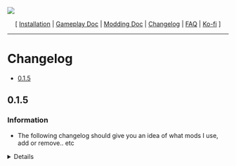 ![](https://raw.githubusercontent.com/Oghma-Infinium/Ascalon/main/Media/Ascalon.webp)

<p align="center">
  [ <a href="">Installation</a> |
  <a href="https://github.com/Oghma-Infinium/Ascalon/blob/main/Documentation/Gameplay%20Documentation.md">Gameplay Doc</a> |
  <a href="https://github.com/Oghma-Infinium/Ascalon/blob/main/Documentation/Modding%20Documentation.md">Modding Doc</a> |
  <a href="https://github.com/Oghma-Infinium/Ascalon/blob/main/CHANGELOG.md">Changelog</a> |
  <a href="https://github.com/Oghma-Infinium/Ascalon/blob/main/Documentation/FAQ.md">FAQ</a> |
  <a href="https://ko-fi.com/maelstrom_">Ko-fi</a> ]
</p>

---

# Changelog

- [0.1.5](#015)

## 0.1.5

### Information

 - The following changelog should give you an idea of what mods I use, add or remove.. etc

<Details>

 ### Initial List
 
 #### Main Menu

  - 10th Anniversary Loading Screen
  - Dragon's Dogma Main Menu OST - Coils of Light
  
 #### Audio
  
  - DDO Combat Music Project
  
  #### Gameplay
  
  - A Fortress Besieged Quest Improved Boss Fight
  - Don't Blind Me - Medium Full
  - Spell Mod Pack
  - Pawn Stars
  
  #### User Interface
  
  - HD HP - Custom GUI Textures/Icon Overhaul
  - Easy Clothing ID with HD Icons
  - Remove Screenshot Watermark
  - AgDrag
  
  #### Body
  
  - Cleaner Body Textures (Both Genders)
  - Mega Hair and Beards (2K)
  - Optimized Female Nude Mod <<<< NOT ENABLED
  
  #### Outfits
  
  - Alchemical Cloak - Clipping Fix
  - Sovereigns Mandle - Clipping Fix
  - Wyrm Hunt Mantle - Clipping Fix
 
  #### Remastering Dragon's Dogma - Armor Textures
  
  - LDK's Armory - Texture Improvements
  - Paladin's Mantle - 4K
  - Hellfire Armor - 4K
  - Diabolic Shield - 4K
  - Gran Soren Shield - 4K
  - Adventurer's Cloak - 4K
  
  #### Remastering Dragon's Dogma - Environment Textures
  
  - Gran Soren - 4K
  - Gransys Environment - 4K
  - Structure - 4K
  - Blighted Manse and Bluemoon Tower Crash Fix
  
  #### Weapon Textures
  
  - Billyro's Real Steel Trusty Sword
  - Real Steel Silver Rapier
  - Real Steel Greatsword
  - Real Steel Broadsword
  - Real Steel Two-Hander
  - Real Steel Iron Sword
  
  #### Optional Mods >>>> SEE README
  
  - Chainmail Textures - 6K <<< NOT ENABLED
  - Black Retextures for Armors <<< NOT ENABLED
  - Condemned Gore Cyclops on Gransys <<< NOT ENABLED
  
  #### Experimental Mods >>>> SEE MODDING DOCUMENTATION
  
  - DDDA dinput8 3.5.0 <<< NOT ENABLED
  - Greatsword MAX <<< NOT ENABLED
  - End Game Elemental Swords (1H) <<< NOT ENABLED
  - DDDA Tweak Templates <<< NOT ENABLED
  
  #### ENB
  
  - ENBSeries v.0.476
  - Rudy ENB (outdated?)

</Details>
  
  
